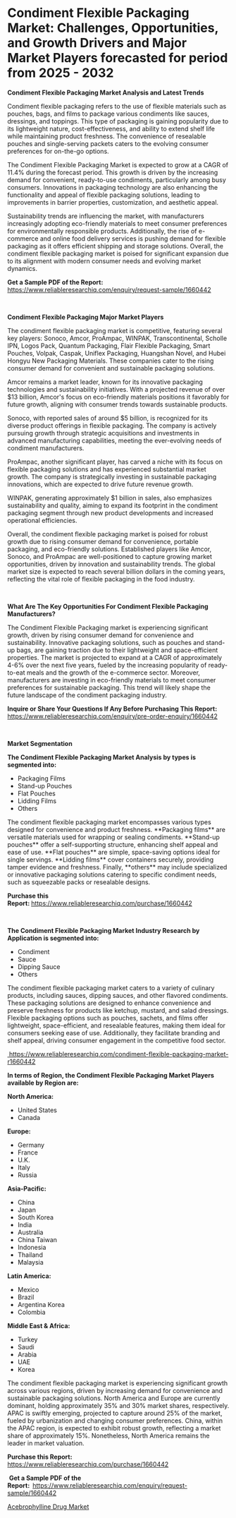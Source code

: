 <p><h1>Condiment Flexible Packaging Market: Challenges, Opportunities, and Growth Drivers and Major Market Players forecasted for period from 2025 - 2032</h1></p><p><strong>Condiment Flexible Packaging Market Analysis and Latest Trends</strong></p>
<p><p>Condiment flexible packaging refers to the use of flexible materials such as pouches, bags, and films to package various condiments like sauces, dressings, and toppings. This type of packaging is gaining popularity due to its lightweight nature, cost-effectiveness, and ability to extend shelf life while maintaining product freshness. The convenience of resealable pouches and single-serving packets caters to the evolving consumer preferences for on-the-go options.</p><p>The Condiment Flexible Packaging Market is expected to grow at a CAGR of 11.4% during the forecast period. This growth is driven by the increasing demand for convenient, ready-to-use condiments, particularly among busy consumers. Innovations in packaging technology are also enhancing the functionality and appeal of flexible packaging solutions, leading to improvements in barrier properties, customization, and aesthetic appeal.</p><p>Sustainability trends are influencing the market, with manufacturers increasingly adopting eco-friendly materials to meet consumer preferences for environmentally responsible products. Additionally, the rise of e-commerce and online food delivery services is pushing demand for flexible packaging as it offers efficient shipping and storage solutions. Overall, the condiment flexible packaging market is poised for significant expansion due to its alignment with modern consumer needs and evolving market dynamics.</p></p>
<p><strong>Get a Sample PDF of the Report:&nbsp;</strong> <a href="https://www.reliableresearchiq.com/enquiry/request-sample/1660442?utm_campaign=2883&utm_medium=2&utm_source=Github&utm_content=ia&utm_term=29032025&utm_id=condiment-flexible-packaging">https://www.reliableresearchiq.com/enquiry/request-sample/1660442</a></p>
<p>&nbsp;</p>
<p><strong>Condiment Flexible Packaging Major Market Players</strong></p>
<p><p>The condiment flexible packaging market is competitive, featuring several key players: Sonoco, Amcor, ProAmpac, WINPAK, Transcontinental, Scholle IPN, Logos Pack, Quantum Packaging, Flair Flexible Packaging, Smart Pouches, Volpak, Caspak, Uniflex Packaging, Huangshan Novel, and Hubei Hongyu New Packaging Materials. These companies cater to the rising consumer demand for convenient and sustainable packaging solutions.</p><p>Amcor remains a market leader, known for its innovative packaging technologies and sustainability initiatives. With a projected revenue of over $13 billion, Amcor's focus on eco-friendly materials positions it favorably for future growth, aligning with consumer trends towards sustainable products.</p><p>Sonoco, with reported sales of around $5 billion, is recognized for its diverse product offerings in flexible packaging. The company is actively pursuing growth through strategic acquisitions and investments in advanced manufacturing capabilities, meeting the ever-evolving needs of condiment manufacturers.</p><p>ProAmpac, another significant player, has carved a niche with its focus on flexible packaging solutions and has experienced substantial market growth. The company is strategically investing in sustainable packaging innovations, which are expected to drive future revenue growth.</p><p>WINPAK, generating approximately $1 billion in sales, also emphasizes sustainability and quality, aiming to expand its footprint in the condiment packaging segment through new product developments and increased operational efficiencies.</p><p>Overall, the condiment flexible packaging market is poised for robust growth due to rising consumer demand for convenience, portable packaging, and eco-friendly solutions. Established players like Amcor, Sonoco, and ProAmpac are well-positioned to capture growing market opportunities, driven by innovation and sustainability trends. The global market size is expected to reach several billion dollars in the coming years, reflecting the vital role of flexible packaging in the food industry.</p></p>
<p>&nbsp;</p>
<p><strong>What Are The Key Opportunities For Condiment Flexible Packaging Manufacturers?</strong></p>
<p><p>The Condiment Flexible Packaging market is experiencing significant growth, driven by rising consumer demand for convenience and sustainability. Innovative packaging solutions, such as pouches and stand-up bags, are gaining traction due to their lightweight and space-efficient properties. The market is projected to expand at a CAGR of approximately 4-6% over the next five years, fueled by the increasing popularity of ready-to-eat meals and the growth of the e-commerce sector. Moreover, manufacturers are investing in eco-friendly materials to meet consumer preferences for sustainable packaging. This trend will likely shape the future landscape of the condiment packaging industry.</p></p>
<p><strong>Inquire or Share Your Questions If Any Before Purchasing This Report:</strong> <a href="https://www.reliableresearchiq.com/enquiry/pre-order-enquiry/1660442?utm_campaign=2883&utm_medium=2&utm_source=Github&utm_content=ia&utm_term=29032025&utm_id=condiment-flexible-packaging">https://www.reliableresearchiq.com/enquiry/pre-order-enquiry/1660442</a></p>
<p>&nbsp;</p>
<p><strong>Market Segmentation</strong></p>
<p><strong>The Condiment Flexible Packaging Market Analysis by types is segmented into:</strong></p>
<p><ul><li>Packaging Films</li><li>Stand-up Pouches</li><li>Flat Pouches</li><li>Lidding Films</li><li>Others</li></ul></p>
<p><p>The condiment flexible packaging market encompasses various types designed for convenience and product freshness. **Packaging films** are versatile materials used for wrapping or sealing condiments. **Stand-up pouches** offer a self-supporting structure, enhancing shelf appeal and ease of use. **Flat pouches** are simple, space-saving options ideal for single servings. **Lidding films** cover containers securely, providing tamper evidence and freshness. Finally, **others** may include specialized or innovative packaging solutions catering to specific condiment needs, such as squeezable packs or resealable designs.</p></p>
<p><strong>Purchase this Report:&nbsp;</strong><a href="https://www.reliableresearchiq.com/purchase/1660442?utm_campaign=2883&utm_medium=2&utm_source=Github&utm_content=ia&utm_term=29032025&utm_id=condiment-flexible-packaging">https://www.reliableresearchiq.com/purchase/1660442</a></p>
<p>&nbsp;</p>
<p><strong>The Condiment Flexible Packaging Market Industry Research by Application is segmented into:</strong></p>
<p><ul><li>Condiment</li><li>Sauce</li><li>Dipping Sauce</li><li>Others</li></ul></p>
<p><p>The condiment flexible packaging market caters to a variety of culinary products, including sauces, dipping sauces, and other flavored condiments. These packaging solutions are designed to enhance convenience and preserve freshness for products like ketchup, mustard, and salad dressings. Flexible packaging options such as pouches, sachets, and films offer lightweight, space-efficient, and resealable features, making them ideal for consumers seeking ease of use. Additionally, they facilitate branding and shelf appeal, driving consumer engagement in the competitive food sector.</p></p>
<p><a href="https://www.reliableresearchiq.com/condiment-flexible-packaging-market-r1660442?utm_campaign=2883&utm_medium=2&utm_source=Github&utm_content=ia&utm_term=29032025&utm_id=condiment-flexible-packaging">&nbsp;https://www.reliableresearchiq.com/condiment-flexible-packaging-market-r1660442</a></p>
<p><strong>In terms of Region, the Condiment Flexible Packaging Market Players available by Region are:</strong></p>
<p>
    <p> <strong> North America: </strong>
        <ul>
            <li>United States</li>
            <li>Canada</li>
        </ul>
        </p> 
    <p> <strong> Europe: </strong>
        <ul>
            <li>Germany</li>
            <li>France</li>
            <li>U.K.</li>
            <li>Italy</li>
            <li>Russia</li>
        </ul>
        </p> 
    <p> <strong> Asia-Pacific: </strong>
        <ul>
            <li>China</li>
            <li>Japan</li>
            <li>South Korea</li>
            <li>India</li>
            <li>Australia</li>
            <li>China Taiwan</li>
            <li>Indonesia</li>
            <li>Thailand</li>
            <li>Malaysia</li>
        </ul>
        </p> 
    <p> <strong> Latin America: </strong>
        <ul>
            <li>Mexico</li>
            <li>Brazil</li>
            <li>Argentina Korea</li>
            <li>Colombia</li>
        </ul>
        </p> 
    <p> <strong> Middle East & Africa: </strong>
        <ul>
            <li>Turkey</li>
            <li>Saudi</li>
            <li>Arabia</li>
            <li>UAE</li>
            <li>Korea</li>
        </ul>
    </p>
    </p>
<p><p>The condiment flexible packaging market is experiencing significant growth across various regions, driven by increasing demand for convenience and sustainable packaging solutions. North America and Europe are currently dominant, holding approximately 35% and 30% market shares, respectively. APAC is swiftly emerging, projected to capture around 25% of the market, fueled by urbanization and changing consumer preferences. China, within the APAC region, is expected to exhibit robust growth, reflecting a market share of approximately 15%. Nonetheless, North America remains the leader in market valuation.</p></p>
<p><strong>Purchase this Report: </strong><a href="https://www.reliableresearchiq.com/purchase/1660442?utm_campaign=2883&utm_medium=2&utm_source=Github&utm_content=ia&utm_term=29032025&utm_id=condiment-flexible-packaging">https://www.reliableresearchiq.com/purchase/1660442</a></p>
<p>&nbsp;<strong>Get a Sample PDF of the Report:&nbsp;&nbsp;</strong><a href="https://www.reliableresearchiq.com/enquiry/request-sample/1660442?utm_campaign=2883&utm_medium=2&utm_source=Github&utm_content=ia&utm_term=29032025&utm_id=condiment-flexible-packaging">https://www.reliableresearchiq.com/enquiry/request-sample/1660442</a></p>
<p><strong></strong></p>
<p><p><a href="https://github.com/ezahdyre/Market-Research-Report-List-1/blob/main/acebrophylline-drug-market.md?utm_campaign=2883&utm_medium=2&utm_source=Github&utm_content=ia&utm_term=29032025&utm_id=condiment-flexible-packaging">Acebrophylline Drug Market</a></p></p>